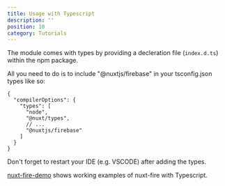 ```yaml
---
title: Usage with Typescript
description: ''
position: 10
category: Tutorials
---
```


The module comes with types by providing a decleration file (`index.d.ts`) within the npm package.

All you need to do is to include "@nuxtjs/firebase" in your tsconfig.json types like so:

```json[tsconfig.json]
{
  "compilerOptions": {
    "types": [
      "node",
      "@nuxt/types",
      // ...
      "@nuxtjs/firebase"
    ]
  }
}
```

Don't forget to restart your IDE (e.g. VSCODE) after adding the types.

[nuxt-fire-demo](https://github.com/lupas/nuxt-fire-demo) shows working examples of nuxt-fire with Typescript.
